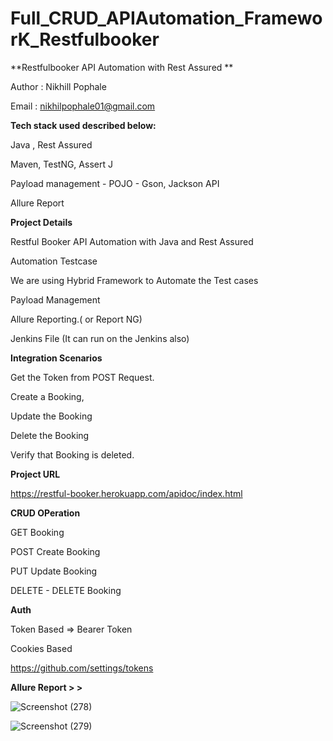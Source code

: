 # Full_CRUD_APIAutomation_FrameworK_Restfulbooker

**Restfulbooker API Automation with Rest Assured **

Author : Nikhill Pophale 

Email : nikhilpophale01@gmail.com

**Tech stack used described below:**


Java , Rest Assured

Maven, TestNG, Assert J

Payload management - POJO - Gson, Jackson API

Allure Report


**Project Details**

Restful Booker API Automation with Java and Rest Assured

Automation Testcase

We are using Hybrid Framework to Automate the Test cases

Payload Management

Allure Reporting.( or Report NG)

Jenkins File (It can run on the Jenkins also)

**Integration Scenarios**

Get the Token from POST Request.

Create a Booking,

Update the Booking

Delete the Booking

Verify that Booking is deleted.

**Project URL**

https://restful-booker.herokuapp.com/apidoc/index.html

**CRUD OPeration**

GET Booking

POST Create Booking

PUT Update Booking

DELETE - DELETE Booking


**Auth**

Token Based => Bearer Token

Cookies Based

https://github.com/settings/tokens

**Allure Report > >**

![Screenshot (278)](https://github.com/Nikhil-Pophale/Full_CRUD_APIAutomation_FrameworK_Restfulbooker/assets/141396302/69cb00c4-19f9-4eb6-867c-7f2419daa2be)


![Screenshot (279)](https://github.com/Nikhil-Pophale/Full_CRUD_APIAutomation_FrameworK_Restfulbooker/assets/141396302/80627ab4-8690-4f4f-94ec-aaa4abfa5c9c)


